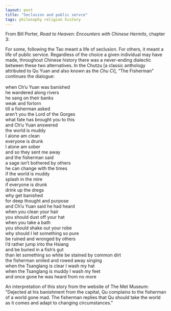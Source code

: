 ```yaml
---
layout: post
title: "Seclusion and public servce"
tags: philosophy religion history
---
```

From Bill Porter, *Road to Heaven: Encounters with Chinese Hermits*, chapter 3:

For some, following the Tao meant a life of seclusion. For others, it meant a life of public service. Regardless of the choice a given individual may have made, throughout Chinese history there was a never-ending dialectic between these two alternatives. In the Chutzu [a classic anthology attributed to Qu Yuan and also known as the *Chu Ci*], “The Fisherman” continues the dialogue:\
\
when Ch’u Yuan was banished\
he wandered along rivers\
he sang on their banks\
weak and forlorn\
till a fisherman asked\
aren’t you the Lord of the Gorges\
what fate has brought you to this\
and Ch’u Yuan answered\
the world is muddy\
I alone am clean\
everyone is drunk\
I alone am sober\
and so they sent me away\
and the fisherman said\
a sage isn’t bothered by others\
he can change with the times\
if the world is muddy\
splash in the mire\
if everyone is drunk\
drink up the dregs\
why get banished\
for deep thought and purpose\
and Ch’u Yuan said he had heard\
when you clean your hair\
you should dust off your hat\
when you take a bath\
you should shake out your robe\
why should I let something so pure\
be ruined and wronged by others\
I’d rather jump into the Hsiang\
and be buried in a fish’s gut\
than let something so white be stained by common dirt\
the fisherman smiled and rowed away singing\
when the Tsanglang is clear I wash my hat\
when the Tsanglang is muddy I wash my feet\
and once gone he was heard from no more

An interpretation of this story from the website of The Met Museum:\
"Dejected at his banishment from the capital, Qu complains to the fisherman of a world gone mad. The fisherman replies that Qu should take the world as it comes and adapt to changing circumstances."

